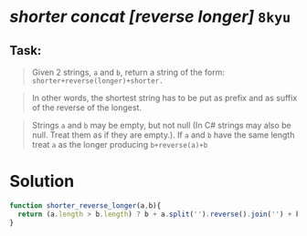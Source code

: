 # *shorter concat [reverse longer]* `8kyu`

## Task:

> Given 2 strings, `a` and `b`, return a string of the form: `shorter+reverse(longer)+shorter.`

> In other words, the shortest string has to be put as prefix and as suffix of the reverse of the longest.

> Strings `a` and `b` may be empty, but not null (In C# strings may also be null. Treat them as if they are empty.).
> If `a` and `b` have the same length treat `a` as the longer producing `b+reverse(a)+b`



# Solution

``` js
function shorter_reverse_longer(a,b){
  return (a.length > b.length) ? b + a.split('').reverse().join('') + b : (a.length === b.length) ? b + a.split('').reverse().join('') + b : a + b.split('').reverse().join('') + a
}
```

